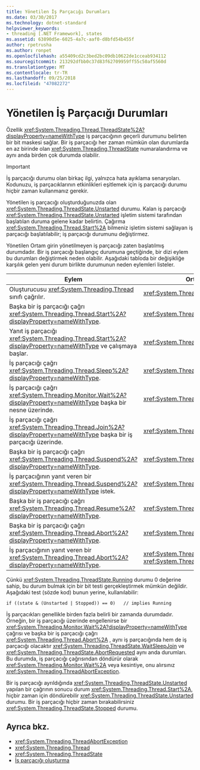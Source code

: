 ```yaml
---
title: Yönetilen İş Parçacığı Durumları
ms.date: 03/30/2017
ms.technology: dotnet-standard
helpviewer_keywords:
- threading [.NET Framework], states
ms.assetid: 63890d5e-6025-4a7c-aaf0-d8bfd54b455f
author: rpetrusha
ms.author: ronpet
ms.openlocfilehash: a55409cd2c3bed2bc09db10622de1cceab934112
ms.sourcegitcommit: 213292dfbb0c37d83f62709959ff55c50af5560d
ms.translationtype: MT
ms.contentlocale: tr-TR
ms.lasthandoff: 09/25/2018
ms.locfileid: "47082272"
---
```

# <a name="managed-thread-states"></a>Yönetilen İş Parçacığı Durumları
Özellik <xref:System.Threading.Thread.ThreadState%2A?displayProperty=nameWithType> iş parçacığının geçerli durumunu belirten bir bit maskesi sağlar. Bir iş parçacığı her zaman mümkün olan durumlarda en az birinde olan <xref:System.Threading.ThreadState> numaralandırma ve aynı anda birden çok durumda olabilir.  
  
> [!IMPORTANT]
>  İş parçacığı durumu olan birkaç ilgi, yalnızca hata ayıklama senaryoları. Kodunuzu, iş parçacıklarının etkinlikleri eşitlemek için iş parçacığı durumu hiçbir zaman kullanmanız gerekir.  
  
 Yönetilen iş parçacığı oluşturduğunuzda olan <xref:System.Threading.ThreadState.Unstarted> durumu. Kalan iş parçacığı <xref:System.Threading.ThreadState.Unstarted> işletim sistemi tarafından başlatılan duruma gelene kadar belirtin. Çağırma <xref:System.Threading.Thread.Start%2A> bilmeniz işletim sistemi sağlayan iş parçacığı başlatılabilir; iş parçacığı durumunu değiştirmez.  
  
 Yönetilen Ortam girin yönetilmeyen iş parçacığı zaten başlatılmış durumdadır. Bir iş parçacığı başlangıç durumuna geçtiğinde, bir dizi eylem bu durumları değiştirmek neden olabilir. Aşağıdaki tabloda bir değişikliğe karşılık gelen yeni durum birlikte durumunun neden eylemleri listeler.  
  
|Eylem|Ortaya çıkan yeni durum|  
|------------|-------------------------|  
|Oluşturucusu <xref:System.Threading.Thread> sınıfı çağrılır.|<xref:System.Threading.ThreadState.Unstarted>|  
|Başka bir iş parçacığı çağrı <xref:System.Threading.Thread.Start%2A?displayProperty=nameWithType>.|<xref:System.Threading.ThreadState.Unstarted>|  
|Yanıt iş parçacığı <xref:System.Threading.Thread.Start%2A?displayProperty=nameWithType> ve çalışmaya başlar.|<xref:System.Threading.ThreadState.Running>|  
|İş parçacığı çağrı <xref:System.Threading.Thread.Sleep%2A?displayProperty=nameWithType>.|<xref:System.Threading.ThreadState.WaitSleepJoin>|  
|İş parçacığı çağrı <xref:System.Threading.Monitor.Wait%2A?displayProperty=nameWithType> başka bir nesne üzerinde.|<xref:System.Threading.ThreadState.WaitSleepJoin>|  
|İş parçacığı çağrı <xref:System.Threading.Thread.Join%2A?displayProperty=nameWithType> başka bir iş parçacığı üzerinde.|<xref:System.Threading.ThreadState.WaitSleepJoin>|  
|Başka bir iş parçacığı çağrı <xref:System.Threading.Thread.Suspend%2A?displayProperty=nameWithType>.|<xref:System.Threading.ThreadState.SuspendRequested>|  
|İş parçacığının yanıt veren bir <xref:System.Threading.Thread.Suspend%2A?displayProperty=nameWithType> istek.|<xref:System.Threading.ThreadState.Suspended>|  
|Başka bir iş parçacığı çağrı <xref:System.Threading.Thread.Resume%2A?displayProperty=nameWithType>.|<xref:System.Threading.ThreadState.Running>|  
|Başka bir iş parçacığı çağrı <xref:System.Threading.Thread.Abort%2A?displayProperty=nameWithType>.|<xref:System.Threading.ThreadState.AbortRequested>|  
|İş parçacığının yanıt veren bir <xref:System.Threading.Thread.Abort%2A?displayProperty=nameWithType>.|<xref:System.Threading.ThreadState.Aborted>, ardından <xref:System.Threading.ThreadState.Stopped>|  
  
 Çünkü <xref:System.Threading.ThreadState.Running> durumu 0 değerine sahip, bu durum bulmak için bir bit testi gerçekleştirmek mümkün değildir. Aşağıdaki test (sözde kod) bunun yerine, kullanılabilir:  
  
```  
if ((state & (Unstarted | Stopped)) == 0)   // implies Running     
```  
  
 İş parçacıkları genellikle birden fazla belirli bir zamanda durumdadır. Örneğin, bir iş parçacığı üzerinde engellenirse bir <xref:System.Threading.Monitor.Wait%2A?displayProperty=nameWithType> çağrısı ve başka bir iş parçacığı çağrı <xref:System.Threading.Thread.Abort%2A> , aynı iş parçacığında hem de iş parçacığı olacaktır <xref:System.Threading.ThreadState.WaitSleepJoin> ve <xref:System.Threading.ThreadState.AbortRequested> aynı anda durumları. Bu durumda, iş parçacığı çağrısından döndürür olarak <xref:System.Threading.Monitor.Wait%2A> veya kesintiye, onu alırsınız <xref:System.Threading.ThreadAbortException>.  
  
 Bir iş parçacığı ayrıldığında <xref:System.Threading.ThreadState.Unstarted> yapılan bir çağrının sonucu durum <xref:System.Threading.Thread.Start%2A>, hiçbir zaman için döndürebilir <xref:System.Threading.ThreadState.Unstarted> durumu. Bir iş parçacığı hiçbir zaman bırakabilirsiniz <xref:System.Threading.ThreadState.Stopped> durumu.  
  
## <a name="see-also"></a>Ayrıca bkz.

- <xref:System.Threading.ThreadAbortException>  
- <xref:System.Threading.Thread>  
- <xref:System.Threading.ThreadState>  
- [İş parçacığı oluşturma](../../../docs/standard/threading/index.md)
